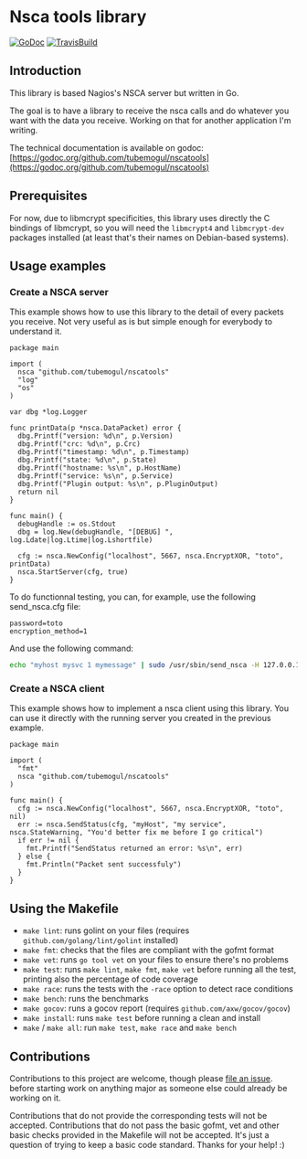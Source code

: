 # Nsca tools library

[![GoDoc](https://godoc.org/github.com/tubemogul/nscatools?status.svg)](http://godoc.org/github.com/tubemogul/nscatools)
[![TravisBuild](https://travis-ci.org/tubemogul/nscatools.svg?branch=master)](https://travis-ci.org/tubemogul/nscatools)

## Introduction

This library is based Nagios's NSCA server but written in Go.

The goal is to have a library to receive the nsca calls and do whatever you want
with the data you receive. Working on that for another application I'm writing.

The technical documentation is available on godoc:
[https://godoc.org/github.com/tubemogul/nscatools](https://godoc.org/github.com/tubemogul/nscatools)

## Prerequisites

For now, due to libmcrypt specificities, this library uses directly the C
bindings of libmcrypt, so you will need the `libmcrypt4` and `libmcrypt-dev`
packages installed (at least that's their names on Debian-based systems).

## Usage examples

### Create a NSCA server

This example shows how to use this library to the detail of every packets you
receive. Not very useful as is but simple enough for everybody to understand it.

```golang
package main

import (
  nsca "github.com/tubemogul/nscatools"
  "log"
  "os"
)

var dbg *log.Logger

func printData(p *nsca.DataPacket) error {
  dbg.Printf("version: %d\n", p.Version)
  dbg.Printf("crc: %d\n", p.Crc)
  dbg.Printf("timestamp: %d\n", p.Timestamp)
  dbg.Printf("state: %d\n", p.State)
  dbg.Printf("hostname: %s\n", p.HostName)
  dbg.Printf("service: %s\n", p.Service)
  dbg.Printf("Plugin output: %s\n", p.PluginOutput)
  return nil
}

func main() {
  debugHandle := os.Stdout
  dbg = log.New(debugHandle, "[DEBUG] ", log.Ldate|log.Ltime|log.Lshortfile)

  cfg := nsca.NewConfig("localhost", 5667, nsca.EncryptXOR, "toto", printData)
  nsca.StartServer(cfg, true)
}
```

To do functionnal testing, you can, for example, use the following send_nsca.cfg
file:
```
password=toto
encryption_method=1
```

And use the following command:
```sh
echo "myhost mysvc 1 mymessage" | sudo /usr/sbin/send_nsca -H 127.0.0.1 -p 5667 -d ' ' -c send_nsca.cfg
```

### Create a NSCA client

This example shows how to implement a nsca client using this library. You can
use it directly with the running server you created in the previous example.

```golang
package main

import (
  "fmt"
  nsca "github.com/tubemogul/nscatools"
)

func main() {
  cfg := nsca.NewConfig("localhost", 5667, nsca.EncryptXOR, "toto", nil)
  err := nsca.SendStatus(cfg, "myHost", "my service", nsca.StateWarning, "You'd better fix me before I go critical")
  if err != nil {
    fmt.Printf("SendStatus returned an error: %s\n", err)
  } else {
    fmt.Println("Packet sent successfuly")
  }
}
```

## Using the Makefile

 * `make lint`: runs golint on your files (requires `github.com/golang/lint/golint` installed)
 * `make fmt`: checks that the files are compliant with the gofmt format
 * `make vet`: runs `go tool vet` on your files to ensure there's no problems
 * `make test`: runs `make lint`, `make fmt`, `make vet` before running all the
   test, printing also the percentage of code coverage
 * `make race`: runs the tests with the `-race` option to detect race conditions
 * `make bench`: runs the benchmarks
 * `make gocov`: runs a gocov report (requires `github.com/axw/gocov/gocov`)
 * `make install`: runs `make test` before running a clean and install
 * `make` / `make all`: run `make test`, `make race` and `make bench`

## Contributions

Contributions to this project are welcome, though please
[file an issue](https://github.com/tubemogul/nscatools/issues/new).
before starting work on anything major as someone else could already be working
on it.

Contributions that do not provide the corresponding tests will not be accepted.
Contributions that do not pass the basic gofmt, vet and other basic checks
provided in the Makefile will not be accepted. It's just a question of trying to
keep a basic code standard. Thanks for your help! :)


